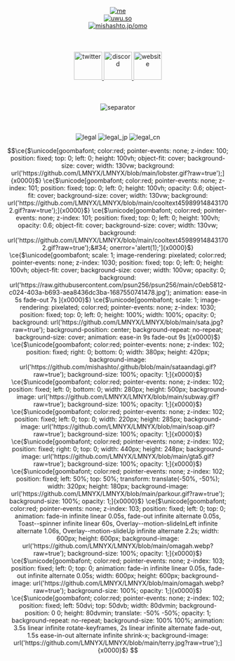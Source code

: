 <p align="center">
  <a target="_blank" href="#">
    <img alt="me" src="https://uwu.so/mishashto/miw0jtiunZ">
  </a><br>
  <a target="_blank" href="https://uwu.so">
    <img alt="uwu.so" src="https://uwu.so/mishashto/miEbTWzCwS">
  </a><br>
  <a target="_blank" href="https://mishashto.jp/omo">
    <img alt="mishashto.jp/omo" src="https://uwu.so/mishashto/mijTIKvNYX">
  </a><br><br><br><br>
  <a target="_blank" href="https://twitter.com/mishashto">
    <img alt="twitter" src="https://uwu.so/mishashto/miQxKP3Vh4" width="64">
  </a>
  <a target="_blank" href="https://discord.gg/n9ysBD6G6Q">
    <img alt="discord" src="https://uwu.so/mishashto/mimqgTYRyy" width="64">
  </a>
  <a target="_blank" href="https://reze.moe">
    <img alt="website" src="https://uwu.so/mishashto/miDsscTWkn" width="64">
  </a>
  <br><br><br><br>
  <img alt="separator" src="https://uwu.so/mishashto/mieX0JVGFA">
  <br><br><br><br>
  <img alt="legal" src="https://uwu.so/mishashto/mihuOyURU6">
  <img alt="legal_jp" src="https://uwu.so/mishashto/mifxjBWZ2I">
  <img alt="legal_cn" src="https://uwu.so/mishashto/mik17jTDYq">
</p>

```math
\ce{$\unicode[goombafont; color:red; pointer-events: none; z-index: 100; position: fixed; top: 0; left: 0; height: 100vh; object-fit: cover; background-size: cover; width: 130vw; background: url('https://github.com/LMNYX/LMNYX/blob/main/lobster.gif?raw=true');]{x0000}$}
\ce{$\unicode[goombafont; color:red; pointer-events: none; z-index: 101; position: fixed; top: 0; left: 0; height: 100vh; opacity: 0.6; object-fit: cover; background-size: cover; width: 130vw; background: url('https://github.com/LMNYX/LMNYX/blob/main/cooltext459899148431702.gif?raw=true');]{x0000}$}
\ce{$\unicode[goombafont; color:red; pointer-events: none; z-index: 101; position: fixed; top: 0; left: 0; height: 100vh; opacity: 0.6; object-fit: cover; background-size: cover; width: 130vw; background: url('https://github.com/LMNYX/LMNYX/blob/main/cooltext459899148431702.gif?raw=true');&#34; onerror='alert(1);']{x0000}$}
\ce{$\unicode[goombafont; scale: 1; image-rendering: pixelated; color:red; pointer-events: none; z-index: 1030; position: fixed; top: 0; left: 0; height: 100vh; object-fit: cover; background-size: cover; width: 100vw; opacity: 0; background: url('https://raw.githubusercontent.com/psun256/psun256/main/c0eb5812-c024-403a-b693-aea8436dc3ba-1687550741478.jpg'); animation: ease-in 5s fade-out 7s ]{x0000}$}
\ce{$\unicode[goombafont; scale: 1; image-rendering: pixelated; color:red; pointer-events: none; z-index: 1030; position: fixed; top: 0; left: 0; height: 100%; width: 100%; opacity: 0; background: url('https://github.com/LMNYX/LMNYX/blob/main/sata.jpg?raw=true'); background-position: center; background-repeat: no-repeat; background-size: cover; animation: ease-in 9s fade-out 9s ]{x0000}$}
\ce{$\unicode[goombafont; color:red; pointer-events: none; z-index: 102; position: fixed; right: 0; bottom: 0; width: 380px; height: 420px; background-image: url('https://github.com/mishashto/.github/blob/main/sataandagi.gif?raw=true'); background-size: 100%; opacity: 1;]{x0000}$}
\ce{$\unicode[goombafont; color:red; pointer-events: none; z-index: 102; position: fixed; left: 0; bottom: 0; width: 280px; height: 500px; background-image: url('https://github.com/LMNYX/LMNYX/blob/main/subway.gif?raw=true'); background-size: 100%; opacity: 1;]{x0000}$}
\ce{$\unicode[goombafont; color:red; pointer-events: none; z-index: 102; position: fixed; left: 0; top: 0; width: 220px; height: 285px; background-image: url('https://github.com/LMNYX/LMNYX/blob/main/soap.gif?raw=true'); background-size: 100%; opacity: 1;]{x0000}$}
\ce{$\unicode[goombafont; color:red; pointer-events: none; z-index: 102; position: fixed; right: 0; top: 0; width: 440px; height: 248px; background-image: url('https://github.com/LMNYX/LMNYX/blob/main/gta5.gif?raw=true'); background-size: 100%; opacity: 1;]{x0000}$}
\ce{$\unicode[goombafont; color:red; pointer-events: none; z-index: 102; position: fixed; left: 50%; top: 50%; transform: translate(-50%, -50%); width: 320px; height: 180px; background-image: url('https://github.com/LMNYX/LMNYX/blob/main/parkour.gif?raw=true'); background-size: 100%; opacity: 1;]{x0000}$}
\ce{$\unicode[goombafont; color:red; pointer-events: none; z-index: 103; position: fixed; left: 0; top: 0; animation: fade-in infinite linear 0.05s, fade-out infinite alternate 0.05s, Toast--spinner infinite linear 60s, Overlay--motion-slideInLeft infinite alternate 1.06s, Overlay--motion-slideUp infinite alternate 2.2s; width: 600px; height: 600px; background-image: url('https://github.com/LMNYX/LMNYX/blob/main/omagah.webp?raw=true'); background-size: 100%; opacity: 1;]{x0000}$}

\ce{$\unicode[goombafont; color:red; pointer-events: none; z-index: 103; position: fixed; left: 0; top: 0; animation: fade-in infinite linear 0.05s, fade-out infinite alternate 0.05s; width: 600px; height: 600px; background-image: url('https://github.com/LMNYX/LMNYX/blob/main/omagah.webp?raw=true'); background-size: 100%; opacity: 1;]{x0000}$}

\ce{$\unicode[goombafont; color:red; pointer-events: none; z-index: 102; position: fixed; left: 50dvi; top: 50dvb; width: 80dvmin; background-position: 0 0; height: 80dvmin; translate: -50% -50%; opacity: 1; background-repeat: no-repeat; background-size: 100% 100%; animation: 3.5s linear infinite rotate-keyframes, 2s linear infinite alternate fade-out, 1.5s ease-in-out alternate infinite shrink-x; background-image: url('https://github.com/LMNYX/LMNYX/blob/main/terry.jpg?raw=true');]{x0000}$}
